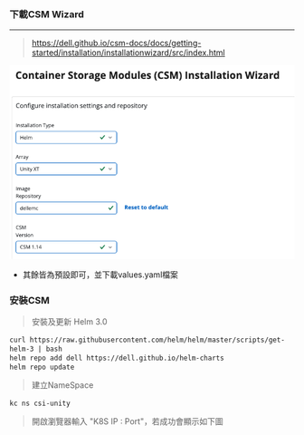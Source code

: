 ### 下載CSM Wizard
---
> https://dell.github.io/csm-docs/docs/getting-started/installation/installationwizard/src/index.html

![](https://github.com/Andy0583/OCP/blob/main/Image/csm/csm-5.png?raw=true)</p>
* 其餘皆為預設即可，並下載values.yaml檔案


### 安裝CSM
> 安裝及更新 Helm 3.0
```
curl https://raw.githubusercontent.com/helm/helm/master/scripts/get-helm-3 | bash
helm repo add dell https://dell.github.io/helm-charts
helm repo update            
```
> 建立NameSpace
```
kc ns csi-unity
```

> 開啟瀏覽器輸入 "K8S IP : Port"，若成功會顯示如下圖 </p>


